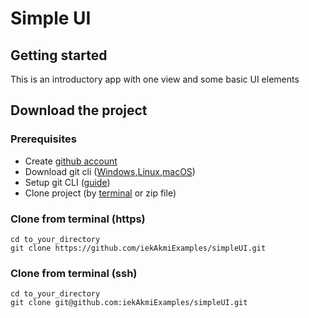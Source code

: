 # Simple UI

## Getting started

This is an introductory app with one view and some basic UI elements

## Download the project

### Prerequisites

-   Create [github account](https://github.com/signup?ref_cta=Sign+up&ref_loc=header+logged+out&ref_page=%2F&source=header-home)
-   Download git cli ([Windows](https://git-scm.com/download/win),[Linux](https://git-scm.com/download/linux),[macOS](https://git-scm.com/download/mac))
-   Setup git CLI ([guide](https://kbroman.org/github_tutorial/pages/first_time.html))
-   Clone project (by [terminal](https://git-scm.com/book/en/v2/Git-Basics-Getting-a-Git-Repository) or zip file)

### Clone from terminal (https)

```
cd to_your_directory
git clone https://github.com/iekAkmiExamples/simpleUI.git
```

### Clone from terminal (ssh)

```
cd to_your_directory
git clone git@github.com:iekAkmiExamples/simpleUI.git
```
